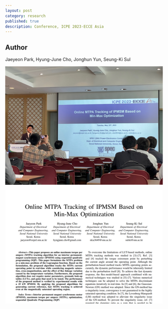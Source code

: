 ```yaml
---
layout: post
category: research
published: true
description: Conference, ICPE 2023-ECCE Asia
---
```

## Author
Jaeyeon Park, Hyung-June Cho, Jonghun Yun, Seung-Ki Sul


![presentation](/assets/images/research/icpe2023/presentation.jpg)

![paper](/assets/images/research/icpe2023/icpe-2023-paper.png)